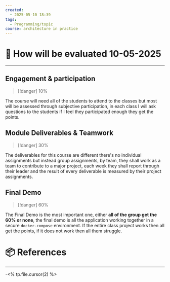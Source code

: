 ```yaml
---
created:
  - 2025-05-10 18:39
tags:
  - Programming/topic
course: architecture in practice
---
```


# 📃 How will be evaluated 10-05-2025

---
## Engagement & participation
> [!danger] 10%

The course will need all of the students to attend to the classes but most will be assessed through subjective participation, in each class I will ask questions to the students if I feel they participated enough they get the points.

## Module Deliverables & Teamwork
> [!danger] 30%

The deliverables for this course are different there's no individual assignments but instead group assignments, by team, they shall work as a team to contribute to a major project, each week they shall report through their leader and the result of every deliverable is measured by their project assignments.

## Final Demo
>[!danger] 60%

The Final Demo is the most important one, either **all of the group get the 60% or none**, the final demo is all the application working together in a secure `docker-compose` environment. If the entire class project works then all get the points, if it does not work then all them struggle.

# 📦 References

---

-<% tp.file.cursor(2) %>